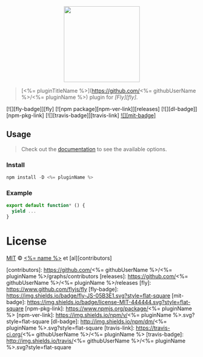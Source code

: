 <div align="center">
  <a href="http://github.com/flyjs/fly">
    <img width=200px  src="https://cloud.githubusercontent.com/assets/8317250/8733685/0be81080-2c40-11e5-98d2-c634f076ccd7.png">
  </a>
</div>

> [<%= pluginTitleName %>](https://github.com/<%= githubUserName %>/<%= pluginName %>) plugin for _[Fly][fly]_.

[![][fly-badge]][fly]
[![npm package][npm-ver-link]][releases]
[![][dl-badge]][npm-pkg-link]
[![][travis-badge]][travis-link]
[![][mit-badge]][mit]

## Usage
> Check out the [documentation](PLUGIN_DOCUMENTATION) to see the available options.

### Install

```a
npm install -D <%= pluginName %>
```

### Example

```js
export default function* () {
  yield ...
}
```

# License

[MIT][mit] © [<%= name %>][author] et [al][contributors]


[mit]:          http://opensource.org/licenses/MIT
[author]:       <%= website %>
[contributors]: https://github.com/<%= githubUserName %>/<%= pluginName %>/graphs/contributors
[releases]:     https://github.com/<%= githubUserName %>/<%= pluginName %>/releases
[fly]:          https://www.github.com/flyjs/fly
[fly-badge]:    https://img.shields.io/badge/fly-JS-05B3E1.svg?style=flat-square
[mit-badge]:    https://img.shields.io/badge/license-MIT-444444.svg?style=flat-square
[npm-pkg-link]: https://www.npmjs.org/package/<%= pluginName %>
[npm-ver-link]: https://img.shields.io/npm/v/<%= pluginName %>.svg?style=flat-square
[dl-badge]:     http://img.shields.io/npm/dm/<%= pluginName %>.svg?style=flat-square
[travis-link]:  https://travis-ci.org/<%= githubUserName %>/<%= pluginName %>
[travis-badge]: http://img.shields.io/travis/<%= githubUserName %>/<%= pluginName %>.svg?style=flat-square
